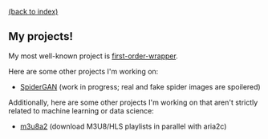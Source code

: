 [(back to index)](index.md)

## My projects!

My most well-known project is [first-order-wrapper](first-order-wrapper.md).

Here are some other projects I'm working on:
- [SpiderGAN](spidergan.md) (work in progress; real and fake spider images are spoilered)

Additionally, here are some other projects I'm working on that aren't strictly related to machine learning or data science:
- [m3u8a2](m3u8a2/m3u8a2.md) (download M3U8/HLS playlists in parallel with aria2c)
